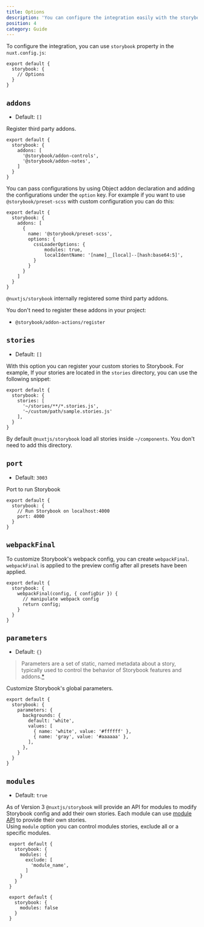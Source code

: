 ```yaml
---
title: Options
description: 'You can configure the integration easily with the storybook property.'
position: 4
category: Guide
---
```


To configure the integration, you can use `storybook` property in the `nuxt.config.js`:

```js{}[nuxt.config.js]
export default {
  storybook: {
    // Options
  }
}
```

## `addons`

- Default: `[]`

Register third party addons.

```js{}[nuxt.config.js]
export default {
  storybook: {
    addons: [
      '@storybook/addon-controls',
      '@storybook/addon-notes',
    ]
  }
}
```

You can pass configurations by using Object addon declaration and adding the configurations under the `option` key. For example if you want to use `@storybook/preset-scss` with custom configuration you can do this:
```js{}[nuxt.config.js]
export default {
  storybook: {
    addons: [
      {
        name: '@storybook/preset-scss',
        options: {
          cssLoaderOptions: {
              modules: true,
              localIdentName: '[name]__[local]--[hash:base64:5]',
          }
        }
      }
    ]
  }
}
```

<alert type="info">

`@nuxtjs/storybook` internally registered some third party addons.

You don't need to register these addons in your project:
- `@storybook/addon-actions/register`

</alert>

## `stories`

- Default: `[]`

With this option you can register your custom stories to Storybook. For example, If your stories are located in the `stories` directory, you can use the following snippet:

```js{}[nuxt.config.js]
export default {
  storybook: {
    stories: [
      '~/stories/**/*.stories.js',
      '~/custom/path/sample.stories.js'
    ],
  }
}
```
<alert type="info">

By default `@nuxtjs/storybook` load all stories inside `~/components`. You don't need to add this directory.

</alert>

## `port`

- Default: `3003`

Port to run Storybook

```js{}[nuxt.config.js]
export default {
  storybook: {
    // Run Storybook on localhost:4000
    port: 4000
  }
}
```

## `webpackFinal`

To customize Storybook's webpack config, you can create `webpackFinal`. `webpackFinal` is applied to the preview config after all presets have been applied.

```js{}[nuxt.config.js]
export default {
  storybook: {
    webpackFinal(config, { configDir }) {
      // manipulate webpack config
      return config;
    }
  }
}
```

## `parameters`

- Default: `{}`

> Parameters are a set of static, named metadata about a story, typically used to control the behavior of Storybook features and addons.[*](https://storybook.js.org/docs/react/writing-stories/parameters)

Customize Storybook's global parameters.  

```js{}[nuxt.config.js]
export default {
  storybook: {
    parameters: {
      backgrounds: {
        default: 'white',
        values: [
          { name: 'white', value: '#ffffff' },
          { name: 'gray', value: '#aaaaaa' },
        ],
      },
    }
  }
}
```

## `modules`

- Default: `true`

As of Version 3 `@nuxtjs/storybook` will provide an API for modules to modify Storybook config and add their own stories. Each module can use [module API](/API#config-hook) to provide their own stories.  
Using `module` option you can control modules stories, exclude all or a specific modules.  

<code-group>
  <code-block label="Specific Module" active>

 ```js{}[nuxt.config.js]
  export default {
    storybook: {
      modules: {
        exclude: [
          'module_name',
        ]
      }
    }
  }
  ```

  </code-block>
  <code-block label="All">

 ```js{}[nuxt.config.js]
  export default {
    storybook: {
      modules: false
    }
  }
  ```

  </code-block>
</code-group>